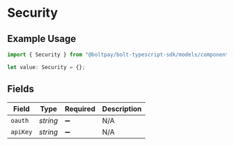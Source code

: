 # Security

## Example Usage

```typescript
import { Security } from "@boltpay/bolt-typescript-sdk/models/components";

let value: Security = {};
```

## Fields

| Field              | Type               | Required           | Description        |
| ------------------ | ------------------ | ------------------ | ------------------ |
| `oauth`            | *string*           | :heavy_minus_sign: | N/A                |
| `apiKey`           | *string*           | :heavy_minus_sign: | N/A                |
